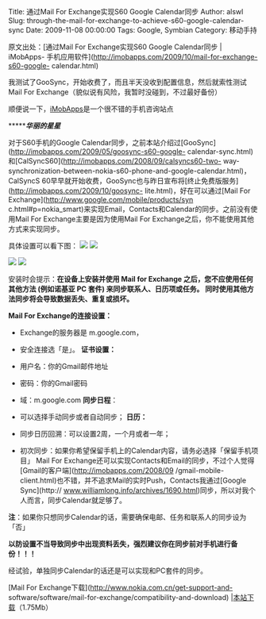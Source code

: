 Title: 通过Mail For Exchange实现S60 Google Calendar同步
Author: alswl
Slug: through-the-mail-for-exchange-to-achieve-s60-google-calendar-sync
Date: 2009-11-08 00:00:00
Tags: Google, Symbian
Category: 移动手持

原文出处：[通过Mail For Exchange实现S60 Google Calendar同步 | iMobApps-
手机应用软件](http://imobapps.com/2009/10/mail-for-exchange-s60-google-
calendar.html)

我测试了GooSync，开始收费了，而且半天没收到配置信息，然后就索性测试Mail For Exchange（貌似说有风险，我暂时没碰到，不过最好备份）

顺便说一下，[iMobApps](http://imobapps.com/)是一个很不错的手机咨询站点

******************************华丽的星星*************************

对于S60手机的Google
Calendar同步，之前本站介绍过[GooSync](http://imobapps.com/2009/05/goosync-s60-google-
calendar-sync.html)和[CalSyncS60](http://imobapps.com/2008/09/calsyncs60-two-
way-synchronization-between-nokia-s60-phone-and-google-calendar.html)，CalSyncS
60早早就开始收费，GooSync也与昨日宣布将[终止免费版服务](http://imobapps.com/2009/10/goosync-
lite.html)，好在可以通过[Mail For Exchange](http://www.google.com/mobile/products/syn
c.html#p=nokia_smart)来实现Email，Contacts和Calendar的同步。之前没有使用Mail For
Exchange主要是因为使用Mail For Exchange之后，你不能使用其他方式来实现同步。

具体设置可以看下图： ![](http://pic.yupoo.com/watsonxu/539318329df8/tlu16djx.jpg)
![](http://pic.yupoo.com/watsonxu/963518329df9/fwjcuuge.jpg)

![](http://pic.yupoo.com/watsonxu/295188329dfb/siait7ew.jpg)
![](http://pic.yupoo.com/watsonxu/550598329dfb/g3qei8kl.jpg)

安装时会提示：**在设备上安装并使用 Mail for Exchange 之后，您不应使用任何其他方法 (例如诺基亚 PC 套件)
来同步联系人、日历项或任务。 同时使用其他方法同步将会导致数据丢失、重复或损坏。**

**Mail For Exchange的连接设置：**

  * Exchange的服务器是 m.google.com，
  * 安全连接选「是」。
**证书设置：**

  * 用户名：你的Gmail邮件地址
  * 密码：你的Gmail密码
  * 域：m.google.com
**同步日程**： 

  * 可以选择手动同步或者自动同步；
**日历：**

  * 同步日历回溯：可以设置2周，一个月或者一年；
  * 初次同步：如果你希望保留手机上的Calendar内容，请务必选择「保留手机项目」
Mail For
Exchange还可以实现Contacts和Email的同步，不过个人觉得[Gmail的客户端](http://imobapps.com/2008/09
/gmail-mobile-client.html)也不错，并不追求Mail的实时Push，Contacts我通过[Google Sync](http://
www.williamlong.info/archives/1690.html)同步，所以对我个人而言，同步Calendar就足够了。

**注**：如果你只想同步Calendar的话，需要确保电邮、任务和联系人的同步设为「否」

**以防设置不当导致同步中出现资料丢失，强烈建议你在同步前对手机进行备份！！！**

经试验，单独同步Calendar的话还是可以实现和PC套件的同步。

[Mail For Exchange下载](http://www.nokia.com.cn/get-support-and-
software/software/mail-for-exchange/compatibility-and-download)
|[本站下载](http://www.boxcn.net/shared/xbtyu83yd8)（1.75Mb）

